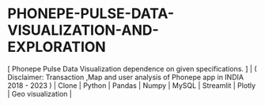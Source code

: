 # PHONEPE-PULSE-DATA-VISUALIZATION-AND-EXPLORATION
[ Phonepe Pulse Data Visualization dependence on given specifications. ] | ( Disclaimer: Transaction ,Map and user analysis of Phonepe app in INDIA 2018 - 2023 ) | Clone | Python | Pandas | Numpy | MySQL | Streamlit | Plotly | Geo visualization |
